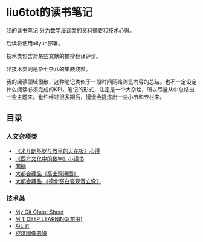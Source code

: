 # liu6tot的读书笔记
我的读书笔记
分为数学漫谈类的资料摘要和技术心得。

后续将使用aliyun部署。

技术类包含对某些文献的摘抄翻译评价。

非技术类则是杂七杂八的集腋成裘。

我的阅读领域很散，这种笔记类似于一段时间网络浏览内容的总结。也不一定设定什么阅读必须完成的KPI。笔记的形式，注定是一个大杂烩，所以尽量从中总结出一些主题来。也许经过很多期后，慢慢会提炼出一些小节和专栏来。
## 目录
### 人文杂项类
* [《米开朗基罗与教皇的天花板》心得](./Michelangelo.md)
* [《西方文化中的数学》小读书](./WesternCulture.md)
* [网摘](./StoneCollectiom.md)
* [大都会藏品《高士观瀑图》](./TheMet19731209.md)
* [大都会藏品 《德化窑白瓷观音立像》](./TheMet2480155.md)

### 技术类
* [My Git Cheat Sheet](./GitCheatSheet.md)
* [MIT DEEP LEARNING(花书)](./MitDeepLearning.md)
* [AiList](./AiList2021.md)
* [挖坑图像去噪](./_post/2022-12-27-DenoisingNotes.md)
